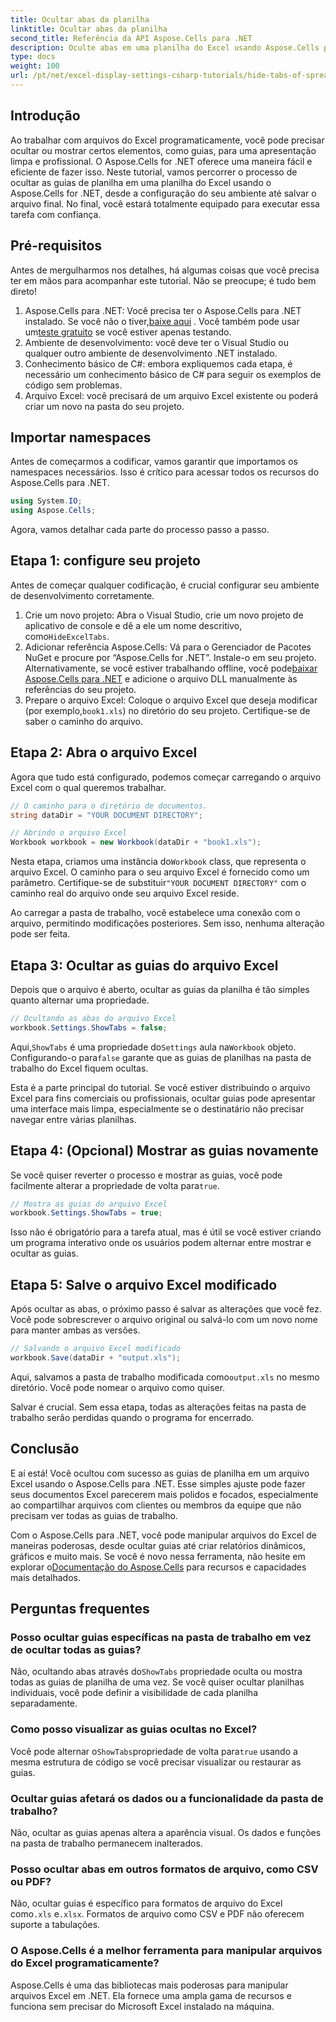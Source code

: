 ```yaml
---
title: Ocultar abas da planilha
linktitle: Ocultar abas da planilha
second_title: Referência da API Aspose.Cells para .NET
description: Oculte abas em uma planilha do Excel usando Aspose.Cells para .NET. Aprenda como ocultar e mostrar abas de planilhas programaticamente em apenas alguns passos simples.
type: docs
weight: 100
url: /pt/net/excel-display-settings-csharp-tutorials/hide-tabs-of-spreadsheet/
---
```

## Introdução

Ao trabalhar com arquivos do Excel programaticamente, você pode precisar ocultar ou mostrar certos elementos, como guias, para uma apresentação limpa e profissional. O Aspose.Cells for .NET oferece uma maneira fácil e eficiente de fazer isso. Neste tutorial, vamos percorrer o processo de ocultar as guias de planilha em uma planilha do Excel usando o Aspose.Cells for .NET, desde a configuração do seu ambiente até salvar o arquivo final. No final, você estará totalmente equipado para executar essa tarefa com confiança.

## Pré-requisitos

Antes de mergulharmos nos detalhes, há algumas coisas que você precisa ter em mãos para acompanhar este tutorial. Não se preocupe; é tudo bem direto!

1.  Aspose.Cells para .NET: Você precisa ter o Aspose.Cells para .NET instalado. Se você não o tiver,[baixe aqui](https://releases.aspose.com/cells/net/) . Você também pode usar um[teste gratuito](https://releases.aspose.com/) se você estiver apenas testando.
2. Ambiente de desenvolvimento: você deve ter o Visual Studio ou qualquer outro ambiente de desenvolvimento .NET instalado.
3. Conhecimento básico de C#: embora expliquemos cada etapa, é necessário um conhecimento básico de C# para seguir os exemplos de código sem problemas.
4. Arquivo Excel: você precisará de um arquivo Excel existente ou poderá criar um novo na pasta do seu projeto.

## Importar namespaces

Antes de começarmos a codificar, vamos garantir que importamos os namespaces necessários. Isso é crítico para acessar todos os recursos do Aspose.Cells para .NET.

```csharp
using System.IO;
using Aspose.Cells;
```

Agora, vamos detalhar cada parte do processo passo a passo.

## Etapa 1: configure seu projeto

Antes de começar qualquer codificação, é crucial configurar seu ambiente de desenvolvimento corretamente.

1.  Crie um novo projeto: Abra o Visual Studio, crie um novo projeto de aplicativo de console e dê a ele um nome descritivo, como`HideExcelTabs`.
2. Adicionar referência Aspose.Cells: Vá para o Gerenciador de Pacotes NuGet e procure por “Aspose.Cells for .NET”. Instale-o em seu projeto.
 Alternativamente, se você estiver trabalhando offline, você pode[baixar Aspose.Cells para .NET](https://releases.aspose.com/cells/net/) e adicione o arquivo DLL manualmente às referências do seu projeto.
3. Prepare o arquivo Excel: Coloque o arquivo Excel que deseja modificar (por exemplo,`book1.xls`) no diretório do seu projeto. Certifique-se de saber o caminho do arquivo.

## Etapa 2: Abra o arquivo Excel

Agora que tudo está configurado, podemos começar carregando o arquivo Excel com o qual queremos trabalhar.

```csharp
// O caminho para o diretório de documentos.
string dataDir = "YOUR DOCUMENT DIRECTORY";

// Abrindo o arquivo Excel
Workbook workbook = new Workbook(dataDir + "book1.xls");
```

 Nesta etapa, criamos uma instância do`Workbook` class, que representa o arquivo Excel. O caminho para o seu arquivo Excel é fornecido como um parâmetro. Certifique-se de substituir`"YOUR DOCUMENT DIRECTORY"` com o caminho real do arquivo onde seu arquivo Excel reside.

Ao carregar a pasta de trabalho, você estabelece uma conexão com o arquivo, permitindo modificações posteriores. Sem isso, nenhuma alteração pode ser feita.

## Etapa 3: Ocultar as guias do arquivo Excel

Depois que o arquivo é aberto, ocultar as guias da planilha é tão simples quanto alternar uma propriedade.

```csharp
// Ocultando as abas do arquivo Excel
workbook.Settings.ShowTabs = false;
```

 Aqui,`ShowTabs` é uma propriedade do`Settings` aula na`Workbook` objeto. Configurando-o para`false` garante que as guias de planilhas na pasta de trabalho do Excel fiquem ocultas.

Esta é a parte principal do tutorial. Se você estiver distribuindo o arquivo Excel para fins comerciais ou profissionais, ocultar guias pode apresentar uma interface mais limpa, especialmente se o destinatário não precisar navegar entre várias planilhas.

## Etapa 4: (Opcional) Mostrar as guias novamente

 Se você quiser reverter o processo e mostrar as guias, você pode facilmente alterar a propriedade de volta para`true`.

```csharp
// Mostra as guias do arquivo Excel
workbook.Settings.ShowTabs = true;
```

Isso não é obrigatório para a tarefa atual, mas é útil se você estiver criando um programa interativo onde os usuários podem alternar entre mostrar e ocultar as guias.

## Etapa 5: Salve o arquivo Excel modificado

Após ocultar as abas, o próximo passo é salvar as alterações que você fez. Você pode sobrescrever o arquivo original ou salvá-lo com um novo nome para manter ambas as versões.

```csharp
// Salvando o arquivo Excel modificado
workbook.Save(dataDir + "output.xls");
```

 Aqui, salvamos a pasta de trabalho modificada como`output.xls` no mesmo diretório. Você pode nomear o arquivo como quiser.

Salvar é crucial. Sem essa etapa, todas as alterações feitas na pasta de trabalho serão perdidas quando o programa for encerrado.

## Conclusão

E aí está! Você ocultou com sucesso as guias de planilha em um arquivo Excel usando o Aspose.Cells para .NET. Esse simples ajuste pode fazer seus documentos Excel parecerem mais polidos e focados, especialmente ao compartilhar arquivos com clientes ou membros da equipe que não precisam ver todas as guias de trabalho.

 Com o Aspose.Cells para .NET, você pode manipular arquivos do Excel de maneiras poderosas, desde ocultar guias até criar relatórios dinâmicos, gráficos e muito mais. Se você é novo nessa ferramenta, não hesite em explorar o[Documentação do Aspose.Cells](https://reference.aspose.com/cells/net/) para recursos e capacidades mais detalhados.

## Perguntas frequentes

### Posso ocultar guias específicas na pasta de trabalho em vez de ocultar todas as guias?  
 Não, ocultando abas através do`ShowTabs` propriedade oculta ou mostra todas as guias de planilha de uma vez. Se você quiser ocultar planilhas individuais, você pode definir a visibilidade de cada planilha separadamente.

### Como posso visualizar as guias ocultas no Excel?  
 Você pode alternar o`ShowTabs`propriedade de volta para`true` usando a mesma estrutura de código se você precisar visualizar ou restaurar as guias.

### Ocultar guias afetará os dados ou a funcionalidade da pasta de trabalho?  
Não, ocultar as guias apenas altera a aparência visual. Os dados e funções na pasta de trabalho permanecem inalterados.

### Posso ocultar abas em outros formatos de arquivo, como CSV ou PDF?  
 Não, ocultar guias é específico para formatos de arquivo do Excel como`.xls` e`.xlsx`. Formatos de arquivo como CSV e PDF não oferecem suporte a tabulações.

### O Aspose.Cells é a melhor ferramenta para manipular arquivos do Excel programaticamente?  
Aspose.Cells é uma das bibliotecas mais poderosas para manipular arquivos Excel em .NET. Ela fornece uma ampla gama de recursos e funciona sem precisar do Microsoft Excel instalado na máquina.
